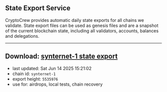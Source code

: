 ## State Export Service
CryptoCrew provides automatic daily state exports for all chains we validate. State export files can be used as genesis files and are a snapshot of the current blockchain state, including all validators, accounts, balances and delegations.

---
**Download: [synternet-1 state export](https://dl-eu2.ccvalidators.com/SERVICE/synternet/synternet-1_export_5535976.json)**
---

- last updated: Sat Jun 14 2025 15:21:02
- chain id: `synternet-1`
- export height: `5535976`
- use for: airdrops, local tests, chain recovery
